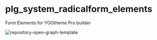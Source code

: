 # plg_system_radicalform_elements
Form Elements for YOOtheme Pro builder

![repository-open-graph-template](https://user-images.githubusercontent.com/3103677/111162854-96c10280-85ad-11eb-8e6e-c47de4cb4020.jpg)
